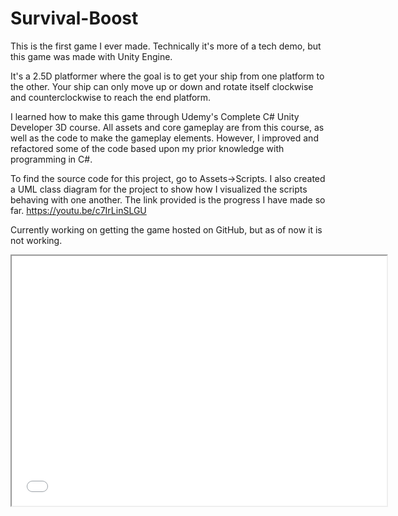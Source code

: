 # Survival-Boost
This is the first game I ever made. Technically it's more of a tech demo, but this game was made with Unity Engine.

It's a 2.5D platformer where the goal is to get your ship from one platform to the other. Your ship can only move up or down and rotate itself clockwise and counterclockwise to reach the end platform.

I learned how to make this game through Udemy's Complete C# Unity Developer 3D course. All assets and core gameplay are from this course, as well as the code to make the gameplay elements. However, I improved and refactored some of the code based upon my prior knowledge with programming in C#.

To find the source code for this project, go to Assets->Scripts. I also created a UML class diagram for the project to show how I visualized the scripts behaving with one another. The link provided is the progress I have made so far.
https://youtu.be/c7IrLinSLGU

Currently working on getting the game hosted on GitHub, but as of now it is not working. 

<iframe src="Survival-Boost/Builds/index.html" width="600" height="400"></iframe>

